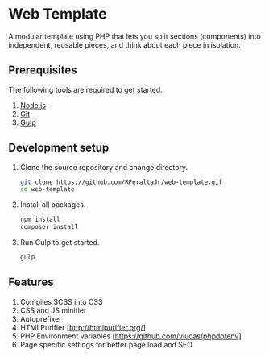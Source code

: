 # Web Template
A modular template using PHP that lets you split sections (components) into independent, reusable pieces, and think about each piece in isolation.

## Prerequisites
The following tools are required to get started.

1. [Node.js](https://nodejs.org/)
2. [Git](https://git-scm.com/)
3. [Gulp](https://gulpjs.com/)

## Development setup
1. Clone the source repository and change directory.

	```sh
	git clone https://github.com/RPeraltaJr/web-template.git  
	cd web-template
	```
2. Install all packages.  

	```sh
	npm install 
	composer install
	```
3. Run Gulp to get started.  

	```sh
	gulp
	```

## Features
1. Compiles SCSS into CSS
2. CSS and JS minifier
3. Autoprefixer
4. HTMLPurifier [http://htmlpurifier.org/]
5. PHP Environment variables [https://github.com/vlucas/phpdotenv]
6. Page specific settings for better page load and SEO
